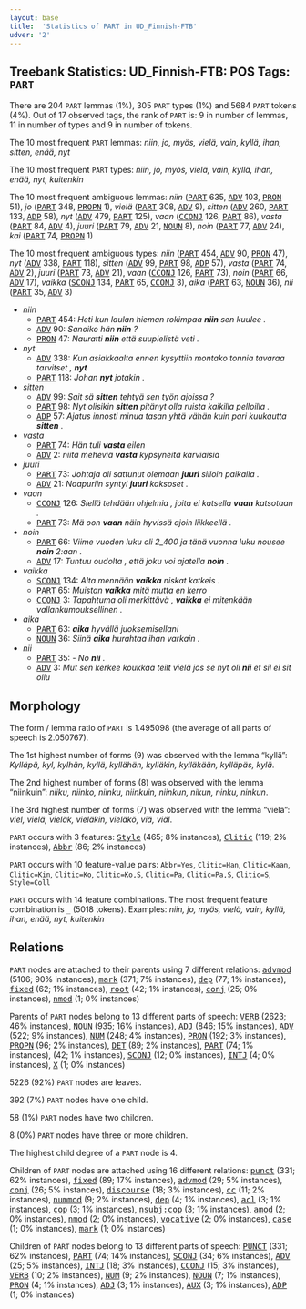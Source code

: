 ```yaml
---
layout: base
title:  'Statistics of PART in UD_Finnish-FTB'
udver: '2'
---
```


## Treebank Statistics: UD_Finnish-FTB: POS Tags: `PART`

There are 204 `PART` lemmas (1%), 305 `PART` types (1%) and 5684 `PART` tokens (4%).
Out of 17 observed tags, the rank of `PART` is: 9 in number of lemmas, 11 in number of types and 9 in number of tokens.

The 10 most frequent `PART` lemmas: <em>niin, jo, myös, vielä, vain, kyllä, ihan, sitten, enää, nyt</em>

The 10 most frequent `PART` types:  <em>niin, jo, myös, vielä, vain, kyllä, ihan, enää, nyt, kuitenkin</em>

The 10 most frequent ambiguous lemmas: <em>niin</em> (<tt><a href="fi_ftb-pos-PART.html">PART</a></tt> 635, <tt><a href="fi_ftb-pos-ADV.html">ADV</a></tt> 103, <tt><a href="fi_ftb-pos-PRON.html">PRON</a></tt> 51), <em>jo</em> (<tt><a href="fi_ftb-pos-PART.html">PART</a></tt> 348, <tt><a href="fi_ftb-pos-PROPN.html">PROPN</a></tt> 1), <em>vielä</em> (<tt><a href="fi_ftb-pos-PART.html">PART</a></tt> 308, <tt><a href="fi_ftb-pos-ADV.html">ADV</a></tt> 9), <em>sitten</em> (<tt><a href="fi_ftb-pos-ADV.html">ADV</a></tt> 260, <tt><a href="fi_ftb-pos-PART.html">PART</a></tt> 133, <tt><a href="fi_ftb-pos-ADP.html">ADP</a></tt> 58), <em>nyt</em> (<tt><a href="fi_ftb-pos-ADV.html">ADV</a></tt> 479, <tt><a href="fi_ftb-pos-PART.html">PART</a></tt> 125), <em>vaan</em> (<tt><a href="fi_ftb-pos-CCONJ.html">CCONJ</a></tt> 126, <tt><a href="fi_ftb-pos-PART.html">PART</a></tt> 86), <em>vasta</em> (<tt><a href="fi_ftb-pos-PART.html">PART</a></tt> 84, <tt><a href="fi_ftb-pos-ADV.html">ADV</a></tt> 4), <em>juuri</em> (<tt><a href="fi_ftb-pos-PART.html">PART</a></tt> 79, <tt><a href="fi_ftb-pos-ADV.html">ADV</a></tt> 21, <tt><a href="fi_ftb-pos-NOUN.html">NOUN</a></tt> 8), <em>noin</em> (<tt><a href="fi_ftb-pos-PART.html">PART</a></tt> 77, <tt><a href="fi_ftb-pos-ADV.html">ADV</a></tt> 24), <em>kai</em> (<tt><a href="fi_ftb-pos-PART.html">PART</a></tt> 74, <tt><a href="fi_ftb-pos-PROPN.html">PROPN</a></tt> 1)

The 10 most frequent ambiguous types:  <em>niin</em> (<tt><a href="fi_ftb-pos-PART.html">PART</a></tt> 454, <tt><a href="fi_ftb-pos-ADV.html">ADV</a></tt> 90, <tt><a href="fi_ftb-pos-PRON.html">PRON</a></tt> 47), <em>nyt</em> (<tt><a href="fi_ftb-pos-ADV.html">ADV</a></tt> 338, <tt><a href="fi_ftb-pos-PART.html">PART</a></tt> 118), <em>sitten</em> (<tt><a href="fi_ftb-pos-ADV.html">ADV</a></tt> 99, <tt><a href="fi_ftb-pos-PART.html">PART</a></tt> 98, <tt><a href="fi_ftb-pos-ADP.html">ADP</a></tt> 57), <em>vasta</em> (<tt><a href="fi_ftb-pos-PART.html">PART</a></tt> 74, <tt><a href="fi_ftb-pos-ADV.html">ADV</a></tt> 2), <em>juuri</em> (<tt><a href="fi_ftb-pos-PART.html">PART</a></tt> 73, <tt><a href="fi_ftb-pos-ADV.html">ADV</a></tt> 21), <em>vaan</em> (<tt><a href="fi_ftb-pos-CCONJ.html">CCONJ</a></tt> 126, <tt><a href="fi_ftb-pos-PART.html">PART</a></tt> 73), <em>noin</em> (<tt><a href="fi_ftb-pos-PART.html">PART</a></tt> 66, <tt><a href="fi_ftb-pos-ADV.html">ADV</a></tt> 17), <em>vaikka</em> (<tt><a href="fi_ftb-pos-SCONJ.html">SCONJ</a></tt> 134, <tt><a href="fi_ftb-pos-PART.html">PART</a></tt> 65, <tt><a href="fi_ftb-pos-CCONJ.html">CCONJ</a></tt> 3), <em>aika</em> (<tt><a href="fi_ftb-pos-PART.html">PART</a></tt> 63, <tt><a href="fi_ftb-pos-NOUN.html">NOUN</a></tt> 36), <em>nii</em> (<tt><a href="fi_ftb-pos-PART.html">PART</a></tt> 35, <tt><a href="fi_ftb-pos-ADV.html">ADV</a></tt> 3)


* <em>niin</em>
  * <tt><a href="fi_ftb-pos-PART.html">PART</a></tt> 454: <em>Heti kun laulan hieman rokimpaa <b>niin</b> sen kuulee .</em>
  * <tt><a href="fi_ftb-pos-ADV.html">ADV</a></tt> 90: <em>Sanoiko hän <b>niin</b> ?</em>
  * <tt><a href="fi_ftb-pos-PRON.html">PRON</a></tt> 47: <em>Nauratti <b>niin</b> että suupielistä veti .</em>
* <em>nyt</em>
  * <tt><a href="fi_ftb-pos-ADV.html">ADV</a></tt> 338: <em>Kun asiakkaalta ennen kysyttiin montako tonnia tavaraa tarvitset , <b>nyt</b></em>
  * <tt><a href="fi_ftb-pos-PART.html">PART</a></tt> 118: <em>Johan <b>nyt</b> jotakin .</em>
* <em>sitten</em>
  * <tt><a href="fi_ftb-pos-ADV.html">ADV</a></tt> 99: <em>Sait sä <b>sitten</b> tehtyä sen työn ajoissa ?</em>
  * <tt><a href="fi_ftb-pos-PART.html">PART</a></tt> 98: <em>Nyt olisikin <b>sitten</b> pitänyt olla ruista kaikilla pelloilla .</em>
  * <tt><a href="fi_ftb-pos-ADP.html">ADP</a></tt> 57: <em>Ajatus innosti minua tasan yhtä vähän kuin pari kuukautta <b>sitten</b> .</em>
* <em>vasta</em>
  * <tt><a href="fi_ftb-pos-PART.html">PART</a></tt> 74: <em>Hän tuli <b>vasta</b> eilen</em>
  * <tt><a href="fi_ftb-pos-ADV.html">ADV</a></tt> 2: <em>niitä meheviä <b>vasta</b> kypsyneitä karviaisia</em>
* <em>juuri</em>
  * <tt><a href="fi_ftb-pos-PART.html">PART</a></tt> 73: <em>Johtaja oli sattunut olemaan <b>juuri</b> silloin paikalla .</em>
  * <tt><a href="fi_ftb-pos-ADV.html">ADV</a></tt> 21: <em>Naapuriin syntyi <b>juuri</b> kaksoset .</em>
* <em>vaan</em>
  * <tt><a href="fi_ftb-pos-CCONJ.html">CCONJ</a></tt> 126: <em>Siellä tehdään ohjelmia , joita ei katsella <b>vaan</b> katsotaan .</em>
  * <tt><a href="fi_ftb-pos-PART.html">PART</a></tt> 73: <em>Mä oon <b>vaan</b> näin hyvissä ajoin liikkeellä .</em>
* <em>noin</em>
  * <tt><a href="fi_ftb-pos-PART.html">PART</a></tt> 66: <em>Viime vuoden luku oli 2_400 ja tänä vuonna luku nousee <b>noin</b> 2:aan .</em>
  * <tt><a href="fi_ftb-pos-ADV.html">ADV</a></tt> 17: <em>Tuntuu oudolta , että joku voi ajatella <b>noin</b> .</em>
* <em>vaikka</em>
  * <tt><a href="fi_ftb-pos-SCONJ.html">SCONJ</a></tt> 134: <em>Alta mennään <b>vaikka</b> niskat katkeis .</em>
  * <tt><a href="fi_ftb-pos-PART.html">PART</a></tt> 65: <em>Muistan <b>vaikka</b> mitä mutta en kerro</em>
  * <tt><a href="fi_ftb-pos-CCONJ.html">CCONJ</a></tt> 3: <em>Tapahtuma oli merkittävä , <b>vaikka</b> ei mitenkään vallankumouksellinen .</em>
* <em>aika</em>
  * <tt><a href="fi_ftb-pos-PART.html">PART</a></tt> 63: <em><b>aika</b> hyvällä juoksemisellani</em>
  * <tt><a href="fi_ftb-pos-NOUN.html">NOUN</a></tt> 36: <em>Siinä <b>aika</b> hurahtaa ihan varkain .</em>
* <em>nii</em>
  * <tt><a href="fi_ftb-pos-PART.html">PART</a></tt> 35: <em>- No <b>nii</b> .</em>
  * <tt><a href="fi_ftb-pos-ADV.html">ADV</a></tt> 3: <em>Mut sen kerkee koukkaa teilt vielä jos se nyt oli <b>nii</b> et sil ei sit ollu</em>

## Morphology

The form / lemma ratio of `PART` is 1.495098 (the average of all parts of speech is 2.050767).

The 1st highest number of forms (9) was observed with the lemma “kyllä”: <em>Kylläpä, kyl, kylhän, kyllä, kyllähän, kylläkin, kylläkään, kylläpäs, kylä</em>.

The 2nd highest number of forms (8) was observed with the lemma “niinkuin”: <em>niiku, niinko, niinku, niinkuin, niinkun, nikun, ninku, ninkun</em>.

The 3rd highest number of forms (7) was observed with the lemma “vielä”: <em>viel, vielä, vieläk, vieläkin, vieläkö, viä, viäl</em>.

`PART` occurs with 3 features: <tt><a href="fi_ftb-feat-Style.html">Style</a></tt> (465; 8% instances), <tt><a href="fi_ftb-feat-Clitic.html">Clitic</a></tt> (119; 2% instances), <tt><a href="fi_ftb-feat-Abbr.html">Abbr</a></tt> (86; 2% instances)

`PART` occurs with 10 feature-value pairs: `Abbr=Yes`, `Clitic=Han`, `Clitic=Kaan`, `Clitic=Kin`, `Clitic=Ko`, `Clitic=Ko,S`, `Clitic=Pa`, `Clitic=Pa,S`, `Clitic=S`, `Style=Coll`

`PART` occurs with 14 feature combinations.
The most frequent feature combination is `_` (5018 tokens).
Examples: <em>niin, jo, myös, vielä, vain, kyllä, ihan, enää, nyt, kuitenkin</em>


## Relations

`PART` nodes are attached to their parents using 7 different relations: <tt><a href="fi_ftb-dep-advmod.html">advmod</a></tt> (5106; 90% instances), <tt><a href="fi_ftb-dep-mark.html">mark</a></tt> (371; 7% instances), <tt><a href="fi_ftb-dep-dep.html">dep</a></tt> (77; 1% instances), <tt><a href="fi_ftb-dep-fixed.html">fixed</a></tt> (62; 1% instances), <tt><a href="fi_ftb-dep-root.html">root</a></tt> (42; 1% instances), <tt><a href="fi_ftb-dep-conj.html">conj</a></tt> (25; 0% instances), <tt><a href="fi_ftb-dep-nmod.html">nmod</a></tt> (1; 0% instances)

Parents of `PART` nodes belong to 13 different parts of speech: <tt><a href="fi_ftb-pos-VERB.html">VERB</a></tt> (2623; 46% instances), <tt><a href="fi_ftb-pos-NOUN.html">NOUN</a></tt> (935; 16% instances), <tt><a href="fi_ftb-pos-ADJ.html">ADJ</a></tt> (846; 15% instances), <tt><a href="fi_ftb-pos-ADV.html">ADV</a></tt> (522; 9% instances), <tt><a href="fi_ftb-pos-NUM.html">NUM</a></tt> (248; 4% instances), <tt><a href="fi_ftb-pos-PRON.html">PRON</a></tt> (192; 3% instances), <tt><a href="fi_ftb-pos-PROPN.html">PROPN</a></tt> (96; 2% instances), <tt><a href="fi_ftb-pos-DET.html">DET</a></tt> (89; 2% instances), <tt><a href="fi_ftb-pos-PART.html">PART</a></tt> (74; 1% instances),  (42; 1% instances), <tt><a href="fi_ftb-pos-SCONJ.html">SCONJ</a></tt> (12; 0% instances), <tt><a href="fi_ftb-pos-INTJ.html">INTJ</a></tt> (4; 0% instances), <tt><a href="fi_ftb-pos-X.html">X</a></tt> (1; 0% instances)

5226 (92%) `PART` nodes are leaves.

392 (7%) `PART` nodes have one child.

58 (1%) `PART` nodes have two children.

8 (0%) `PART` nodes have three or more children.

The highest child degree of a `PART` node is 4.

Children of `PART` nodes are attached using 16 different relations: <tt><a href="fi_ftb-dep-punct.html">punct</a></tt> (331; 62% instances), <tt><a href="fi_ftb-dep-fixed.html">fixed</a></tt> (89; 17% instances), <tt><a href="fi_ftb-dep-advmod.html">advmod</a></tt> (29; 5% instances), <tt><a href="fi_ftb-dep-conj.html">conj</a></tt> (26; 5% instances), <tt><a href="fi_ftb-dep-discourse.html">discourse</a></tt> (18; 3% instances), <tt><a href="fi_ftb-dep-cc.html">cc</a></tt> (11; 2% instances), <tt><a href="fi_ftb-dep-nummod.html">nummod</a></tt> (9; 2% instances), <tt><a href="fi_ftb-dep-dep.html">dep</a></tt> (4; 1% instances), <tt><a href="fi_ftb-dep-acl.html">acl</a></tt> (3; 1% instances), <tt><a href="fi_ftb-dep-cop.html">cop</a></tt> (3; 1% instances), <tt><a href="fi_ftb-dep-nsubj-cop.html">nsubj:cop</a></tt> (3; 1% instances), <tt><a href="fi_ftb-dep-amod.html">amod</a></tt> (2; 0% instances), <tt><a href="fi_ftb-dep-nmod.html">nmod</a></tt> (2; 0% instances), <tt><a href="fi_ftb-dep-vocative.html">vocative</a></tt> (2; 0% instances), <tt><a href="fi_ftb-dep-case.html">case</a></tt> (1; 0% instances), <tt><a href="fi_ftb-dep-mark.html">mark</a></tt> (1; 0% instances)

Children of `PART` nodes belong to 13 different parts of speech: <tt><a href="fi_ftb-pos-PUNCT.html">PUNCT</a></tt> (331; 62% instances), <tt><a href="fi_ftb-pos-PART.html">PART</a></tt> (74; 14% instances), <tt><a href="fi_ftb-pos-SCONJ.html">SCONJ</a></tt> (34; 6% instances), <tt><a href="fi_ftb-pos-ADV.html">ADV</a></tt> (25; 5% instances), <tt><a href="fi_ftb-pos-INTJ.html">INTJ</a></tt> (18; 3% instances), <tt><a href="fi_ftb-pos-CCONJ.html">CCONJ</a></tt> (15; 3% instances), <tt><a href="fi_ftb-pos-VERB.html">VERB</a></tt> (10; 2% instances), <tt><a href="fi_ftb-pos-NUM.html">NUM</a></tt> (9; 2% instances), <tt><a href="fi_ftb-pos-NOUN.html">NOUN</a></tt> (7; 1% instances), <tt><a href="fi_ftb-pos-PRON.html">PRON</a></tt> (4; 1% instances), <tt><a href="fi_ftb-pos-ADJ.html">ADJ</a></tt> (3; 1% instances), <tt><a href="fi_ftb-pos-AUX.html">AUX</a></tt> (3; 1% instances), <tt><a href="fi_ftb-pos-ADP.html">ADP</a></tt> (1; 0% instances)

